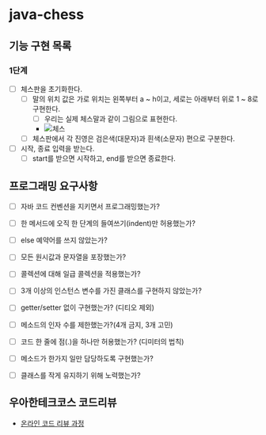 # java-chess

## 기능 구현 목록
### 1단계
- [ ] 체스판을 초기화한다.
  - [ ] 말의 위치 값은 가로 위치는 왼쪽부터 a ~ h이고, 세로는 아래부터 위로 1 ~ 8로 구현한다.
    - [ ] 우리는 실제 체스말과 같이 그림으로 표현한다.
    - ![체스](https://user-images.githubusercontent.com/50367798/159388274-a79522f8-ebc5-417d-8538-40f1464fd4a7.png)
  - [ ] 체스판에서 각 진영은 검은색(대문자)과 흰색(소문자) 편으로 구분한다.
- [ ] 시작, 종료 입력을 받는다.
  - [ ] start를 받으면 시작하고, end를 받으면 종료한다.

## 프로그래밍 요구사항
- [ ] 자바 코드 컨벤션을 지키면서 프로그래밍했는가?
- [ ] 한 메서드에 오직 한 단계의 들여쓰기(indent)만 허용했는가?
- [ ] else 예약어를 쓰지 않았는가?
- [ ] 모든 원시값과 문자열을 포장했는가?
- [ ] 콜렉션에 대해 일급 콜렉션을 적용했는가?
- [ ] 3개 이상의 인스턴스 변수를 가진 클래스를 구현하지 않았는가?
- [ ] getter/setter 없이 구현했는가? (디티오 제외)
- [ ] 메소드의 인자 수를 제한했는가?(4개 금지, 3개 고민)
- [ ] 코드 한 줄에 점(.)을 하나만 허용했는가? (디미터의 법칙)
- [ ] 메소드가 한가지 일만 담당하도록 구현했는가?
- [ ] 클래스를 작게 유지하기 위해 노력했는가?


## 우아한테크코스 코드리뷰

- [온라인 코드 리뷰 과정](https://github.com/woowacourse/woowacourse-docs/blob/master/maincourse/README.md)


